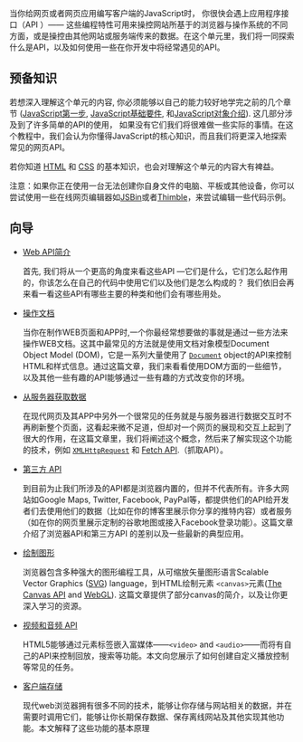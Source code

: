 当你给网页或者网页应用编写客户端的JavaScript时， 你很快会遇上应用程序接口（API ）—— 这些编程特性可用来操控网站所基于的浏览器与操作系统的不同方面，或是操控由其他网站或服务端传来的数据。在这个单元里，我们将一同探索什么是API，以及如何使用一些在你开发中将经常遇见的API。

## 预备知识

若想深入理解这个单元的内容, 你必须能够以自己的能力较好地学完之前的几个章节 ([JavaScript第一步]( 1/docs/Learn/JavaScript/First_steps), [JavaScript]( 1/docs/Learn/JavaScript/First_steps)[基础要件]( 1/docs/Learn/JavaScript/Building_blocks), 和[JavaScript]( 1/docs/Learn/JavaScript/First_steps)[对象介绍]( 1/docs/Learn/JavaScript/Objects)). 这几部分涉及到了许多简单的API的使用， 如果没有它们我们将很难做一些实际的事情。在这个教程中，我们会认为你懂得JavaScript的核心知识，而且我们将更深入地探索常见的网页API。

若你知道 [HTML](1/en-US/docs/Learn/HTML) 和 [CSS](1/en-US/docs/Learn/CSS) 的基本知识，也会对理解这个单元的内容大有裨益。

注意：如果你正在使用一台无法创建你自身文件的电脑、平板或其他设备，你可以尝试使用一些在线网页编辑器如[JSBin](http://jsbin.com/)或者[Thimble](https://thimble.mozilla.org/)，来尝试编辑一些代码示例。

## 向导

- [Web API简介]( 1/docs/Learn/JavaScript/Client-side_web_APIs/Introduction)

  首先, 我们将从一个更高的角度来看这些API —它们是什么，它们怎么起作用的，你该怎么在自己的代码中使用它们以及他们是怎么构成的？ 我们依旧会再来看一看这些API有哪些主要的种类和他们会有哪些用处。

- [操作文档]( 1/docs/Learn/JavaScript/Client-side_web_APIs/Manipulating_documents)

  当你在制作WEB页面和APP时,一个你最经常想要做的事就是通过一些方法来操作WEB文档。这其中最常见的方法就是使用文档对象模型Document Object Model (DOM)，它是一系列大量使用了 [`Document`]( 1/docs/Web/API/Document) object的API来控制HTML和样式信息。通过这篇文章，我们来看看使用DOM方面的一些细节， 以及其他一些有趣的API能够通过一些有趣的方式改变你的环境。

- [从服务器获取数据]( 1/docs/Learn/JavaScript/Client-side_web_APIs/Fetching_data)

  在现代网页及其APP中另外一个很常见的任务就是与服务器进行数据交互时不再刷新整个页面，这看起来微不足道，但却对一个网页的展现和交互上起到了很大的作用，在这篇文章里，我们将阐述这个概念，然后来了解实现这个功能的技术，例如 [`XMLHttpRequest`]( 1/docs/Web/API/XMLHttpRequest) 和 [Fetch API](1/en-US/docs/Web/API/Fetch_API).（抓取API）。

- [第三方 API]( 1/docs/Learn/JavaScript/Client-side_web_APIs/Third_party_APIs)

  到目前为止我们所涉及的API都是浏览器内置的，但并不代表所有。许多大网站如Google Maps, Twitter, Facebook, PayPal等，都提供他们的API给开发者们去使用他们的数据（比如在你的博客里展示你分享的推特内容）或者服务（如在你的网页里展示定制的谷歌地图或接入Facebook登录功能）。这篇文章介绍了浏览器API和第三方API 的差别以及一些最新的典型应用。

- [绘制图形]( 1/docs/Learn/JavaScript/Client-side_web_APIs/Drawing_graphics)

  浏览器包含多种强大的图形编程工具，从可缩放矢量图形语言Scalable Vector Graphics ([SVG]( 1/docs/Web/SVG)) language，到HTML绘制元素 `<canvas>`元素([The Canvas API]( 1/docs/Web/API/Canvas_API) and [WebGL]( 1/docs/Web/API/WebGL_API)). 这篇文章提供了部分canvas的简介，以及让你更深入学习的资源。

- [视频和音频 API]( 1/docs/Learn/JavaScript/Client-side_web_APIs/Video_and_audio_APIs)

  HTML5能够通过元素标签嵌入富媒体——`<video>` and `<audio>`——而将有自己的API来控制回放，搜索等功能。本文向您展示了如何创建自定义播放控制等常见的任务。

- [客户端存储](1/en-US/docs/Learn/JavaScript/Client-side_web_APIs/Client-side_storage)

  现代web浏览器拥有很多不同的技术，能够让你存储与网站相关的数据，并在需要时调用它们，能够让你长期保存数据、保存离线网站及其他实现其他功能。本文解释了这些功能的基本原理